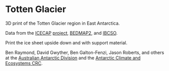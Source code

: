 # Totten Glacier

3D print of the Totten Glacier region in East Antarctica.

Data from the [ICECAP](http://www.ig.utexas.edu/research/projects/icecap/) [project](http://www.geos.ed.ac.uk/research/ICECAP), [BEDMAP2](http://www.antarctica.ac.uk//bas_research/our_research/az/bedmap2/), and [IBCSO](http://www.ibcso.org/).

Print the ice sheet upside down and with support material.

Ben Raymond, David Gwyther, Ben Galton-Fenzi, Jason Roberts, and others at the [Australian Antarctic Division](http://www.antarctica.gov.au/) and the [Antarctic Climate and Ecosystems CRC](http://acecrc.org.au/).

